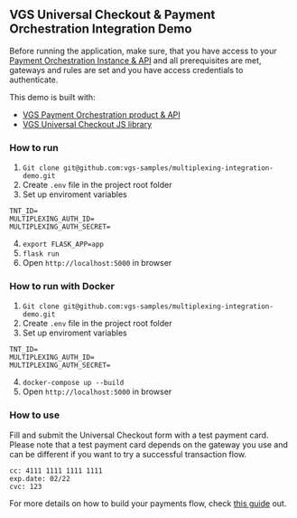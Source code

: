 ## VGS Universal Checkout & Payment Orchestration Integration Demo
Before running the application, make sure, that you have access to your [Payment Orchestration Instance & API](https://www.verygoodsecurity.com/docs/payment-optimization/orchestration/quickstart) and all prerequisites are met, gateways and rules are set and you have access credentials to authenticate.

This demo is built with:
- [VGS Payment Orchestration product & API](https://www.verygoodsecurity.com/docs/payment-optimization/checkout)
- [VGS Universal Checkout JS library](https://www.verygoodsecurity.com/docs/payment-optimization/orchestration)

### How to run
1. `Git clone git@github.com:vgs-samples/multiplexing-integration-demo.git` 
2. Create `.env` file in the project root folder
3. Set up enviroment variables
```
TNT_ID=
MULTIPLEXING_AUTH_ID=
MULTIPLEXING_AUTH_SECRET=
```
4. `export FLASK_APP=app`
5. `flask run`
6. Open `http://localhost:5000` in browser

### How to run with Docker
1. `Git clone git@github.com:vgs-samples/multiplexing-integration-demo.git` 
2. Create `.env` file in the project root folder
3. Set up enviroment variables
```
TNT_ID=
MULTIPLEXING_AUTH_ID=
MULTIPLEXING_AUTH_SECRET=
``` 
4. `docker-compose up --build`
5. Open `http://localhost:5000` in browser

### How to use
Fill and submit the Universal Checkout form with a test payment card. Please note that a test payment card depends on the gateway you use and can be different if you want to try a successful transaction flow.
```
cc: 4111 1111 1111 1111
exp.date: 02/22
cvc: 123
```

For more details on how to build your payments flow, check [this guide](https://www.verygoodsecurity.com/docs/payment-optimization/orchestration/payment-flow) out.
